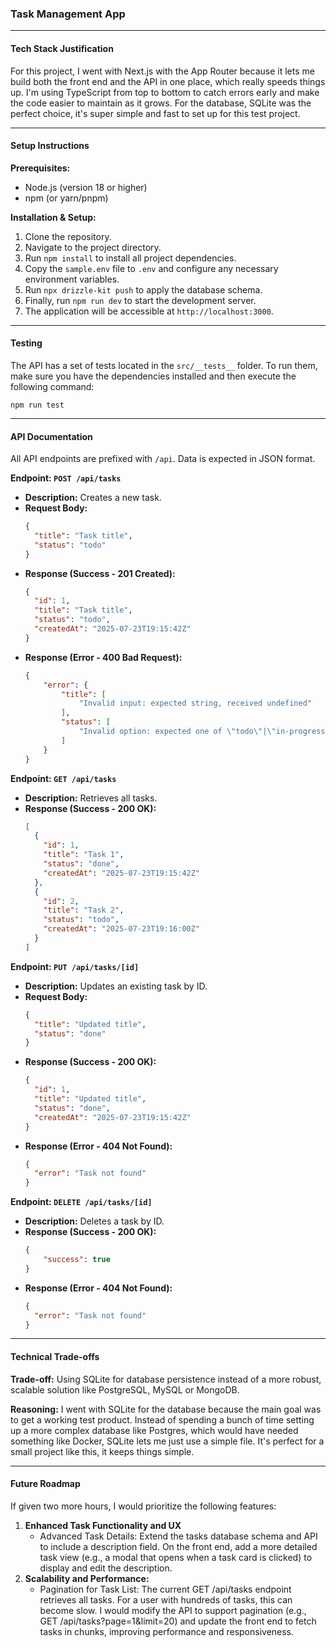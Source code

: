 ### Task Management App

---
#### Tech Stack Justification

For this project, I went with Next.js with the App Router because it lets me build both the front end and the API in one place, which really speeds things up. I'm using TypeScript from top to bottom to catch errors early and make the code easier to maintain as it grows. For the database, SQLite was the perfect choice, it's super simple and fast to set up for this test project. 

---

#### Setup Instructions

**Prerequisites:**

- Node.js (version 18 or higher)
- npm (or yarn/pnpm)

**Installation & Setup:**

1.  Clone the repository.
2.  Navigate to the project directory.
3.  Run `npm install` to install all project dependencies.
4.  Copy the `sample.env` file to `.env` and configure any necessary environment variables.
5.  Run `npx drizzle-kit push` to apply the database schema.
6.  Finally, run `npm run dev` to start the development server.
7.  The application will be accessible at `http://localhost:3000`.

---
#### Testing

The API has a set of tests located in the `src/__tests__` folder. To run them, make sure you have the dependencies installed and then execute the following command:

`npm run test`

---

#### API Documentation

All API endpoints are prefixed with `/api`. Data is expected in JSON format.

**Endpoint: `POST /api/tasks`**

  - **Description:** Creates a new task.
  - **Request Body:**
    ```json
    {
      "title": "Task title",
      "status": "todo"
    }
    ```
  - **Response (Success - 201 Created):**
    ```json
    {
      "id": 1,
      "title": "Task title",
      "status": "todo",
      "createdAt": "2025-07-23T19:15:42Z"
    }
    ```
  - **Response (Error - 400 Bad Request):**
    ```json
    {
        "error": {
            "title": [
                "Invalid input: expected string, received undefined"
            ],
            "status": [
                "Invalid option: expected one of \"todo\"|\"in-progress\"|\"done\""
            ]
        }
    }
    ```

**Endpoint: `GET /api/tasks`**

  - **Description:** Retrieves all tasks.
  - **Response (Success - 200 OK):**
    ```json
    [
      {
        "id": 1,
        "title": "Task 1",
        "status": "done",
        "createdAt": "2025-07-23T19:15:42Z"
      },
      {
        "id": 2,
        "title": "Task 2",
        "status": "todo",
        "createdAt": "2025-07-23T19:16:00Z"
      }
    ]
    ```

**Endpoint: `PUT /api/tasks/[id]`**

  - **Description:** Updates an existing task by ID.
  - **Request Body:**
    ```json
    {
      "title": "Updated title",
      "status": "done"
    }
    ```
  - **Response (Success - 200 OK):**
    ```json
    {
      "id": 1,
      "title": "Updated title",
      "status": "done",
      "createdAt": "2025-07-23T19:15:42Z"
    }
    ```
  - **Response (Error - 404 Not Found):**
    ```json
    {
      "error": "Task not found"
    }
    ```

**Endpoint: `DELETE /api/tasks/[id]`**

  - **Description:** Deletes a task by ID.
  - **Response (Success - 200 OK):**
    ```json
    {
        "success": true
    }
    ```
  - **Response (Error - 404 Not Found):**
    ```json
    {
      "error": "Task not found"
    }
    ```

---

#### Technical Trade-offs

**Trade-off:** Using SQLite for database persistence instead of a more robust, scalable solution like PostgreSQL, MySQL or MongoDB.

**Reasoning:** I went with SQLite for the database because the main goal was to get a working test product. Instead of spending a bunch of time setting up a more complex database like Postgres, which would have needed something like Docker, SQLite lets me just use a simple file. It's perfect for a small project like this, it keeps things simple.

---

#### Future Roadmap

If given two more hours, I would prioritize the following features:

1.  **Enhanced Task Functionality and UX** 
    - Advanced Task Details: Extend the tasks database schema and API to include a description field. On the front end, add a more detailed task view (e.g., a modal that opens when a task card is clicked) to display and edit the description.
2.  **Scalability and Performance:** 
    - Pagination for Task List: The current GET /api/tasks endpoint retrieves all tasks. For a user with hundreds of tasks, this can become slow. I would modify the API to support pagination (e.g., GET /api/tasks?page=1&limit=20) and update the front end to fetch tasks in chunks, improving performance and responsiveness.







